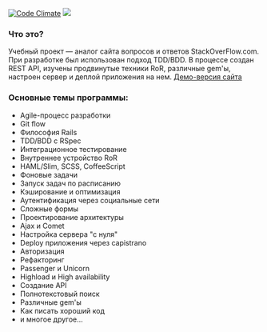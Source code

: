 [![Code Climate](https://codeclimate.com/github/vanya-z/qna/badges/gpa.svg)](https://codeclimate.com/github/vanya-z/qna) <a href="https://codeclimate.com/github/vanya-z/qna/coverage"><img src="https://codeclimate.com/github/vanya-z/qna/badges/coverage.svg" /></a>
### Что это?
[Демо-версия сайта]:http://sample.vanyaz.com
Учебный проект — аналог сайта вопросов и ответов StackOverFlow.com. При разработке был использован подход TDD/BDD. В процессе создан REST API, изучены продвинутые техники RoR, различные gem'ы, настроен сервер и деплой приложения на нем. [Демо-версия сайта]
### Основные темы программы:
- Agile-процесс разработки
- Git flow
- Философия Rails
- TDD/BDD с RSpec
- Интеграционное тестирование
- Внутреннее устройство RoR
- HAML/Slim, SCSS, CoffeeScript
- Фоновые задачи
- Запуск задач по расписанию
- Кэширование и оптимизация
- Аутентификация через социальные сети
- Сложные формы
- Проектирование архитектуры
- Ajax и Comet
- Настройка сервера "с нуля"
- Deploy приложения через capistrano
- Авторизация
- Рефакторинг
- Passenger и Unicorn
- Highload и High availability
- Создание API
- Полнотекстовый поиск
- Различные gem'ы
- Как писать хороший код
- и многое другое...